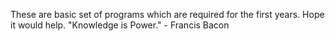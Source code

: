 These are basic set of programs which are required for the first years.
Hope it would help.
"Knowledge is Power." - Francis Bacon
                
